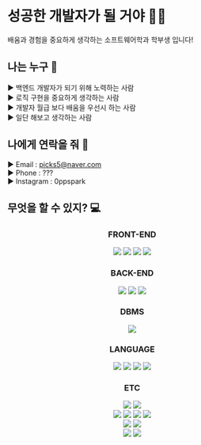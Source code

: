 # 성공한 개발자가 될 거야 👨‍💻
배움과 경험을 중요하게 생각하는 소프트웨어학과 학부생 입니다!


## 나는 누구 🧐
▶ 백엔드 개발자가 되기 위해 노력하는 사람 <br>
▶ 로직 구현을 중요하게 생각하는 사람 <br>
▶ 개발자 월급 보다 배움을 우선시 하는 사람 <br>
▶ 일단 해보고 생각하는 사람 <br>


## 나에게 연락을 줘 📱
▶ Email : picks5@naver.com <br>
▶ Phone : ??? <br>
▶ Instagram : 0ppspark <br>



## 무엇을 할 수 있지? 💻

<div align=center><h3> FRONT-END </h3></div>

  <div align=center> 
    <img src="https://img.shields.io/badge/html5-E34F26?style=for-the-badge&logo=html5&logoColor=white"> 
    <img src="https://img.shields.io/badge/css-1572B6?style=for-the-badge&logo=css3&logoColor=white"> 
    <img src="https://img.shields.io/badge/javascript-F7DF1E?style=for-the-badge&logo=javascript&logoColor=black"> 
    <img src="https://img.shields.io/badge/react-61DAFB?style=for-the-badge&logo=react&logoColor=black">
  </div>


<div align=center><h3> BACK-END </h3></div>

<div align=center> 
  <img src="https://img.shields.io/badge/NGINX-009639?style=for-the-badge&logo=nginx&logoColor=white"> 
  <img src="https://img.shields.io/badge/spring-6DB33F?style=for-the-badge&logo=spring&logoColor=white"> 
  <img src="https://img.shields.io/badge/Node.js-339933?style=for-the-badge&logo=Node.js&logoColor=black"> 
</div>


<div align=center><h3> DBMS </h3></div>

<div align=center> 
  <img src="https://img.shields.io/badge/MySql-4479A1?style=for-the-badge&logo=MySql&logoColor=white"> 
  
</div>


<div align=center><h3> LANGUAGE </h3></div>

<div align=center> 
  <img src="https://img.shields.io/badge/java-F80000?style=for-the-badge&logo=java&logoColor=white"> 
  <img src="https://img.shields.io/badge/Python-3376AB?style=for-the-badge&logo=nginx&logoColor=white">
  <img src="https://img.shields.io/badge/javascript-F7DF1E?style=for-the-badge&logo=javascript&logoColor=black"> 
  <img src="https://img.shields.io/badge/C-A8B9CC?style=for-the-badge&logo=C&logoColor=black"> 
</div>


<div align=center><h3> ETC </h3></div>

<div align=center> 
  <img src="https://img.shields.io/badge/Mac-000000?style=for-the-badge&logo=apple&logoColor=white"> 
  <img src="https://img.shields.io/badge/linux-FCC624?style=for-the-badge&logo=linux&logoColor=black"> 
  <br>
  <img src="https://img.shields.io/badge/vim-019733.svg?style=for-the-badge&logo=VIM&logoColor=white">
  <img src="https://img.shields.io/badge/VSCODE-007ACC.svg?style=for-the-badge&logo=visualstudiocode&logoColor=white">
  <img src="https://img.shields.io/badge/Eclipse-FE7A16.svg?style=for-the-badge&logo=Eclipse&logoColor=white">
  <img src="https://img.shields.io/badge/IntelliJ-000000.svg?style=for-the-badge&logo=intellij-idea&logoColor=white">
  <br>
    <img src="https://img.shields.io/badge/Docker-2496ED.svg?style=for-the-badge&logo=docker&logoColor=white">
    <img src="https://img.shields.io/badge/Jenkins-000000.svg?style=for-the-badge&logo=jenkins&logoColor=white">
  <br>
  <img src="https://img.shields.io/badge/AWS-232F3E.svg?style=for-the-badge&logo=amazonaws&logoColor=white">
  <img src="https://img.shields.io/badge/OracleCloud-F80000.svg?style=for-the-badge&logo=oracle&logoColor=white">
  
</div>

